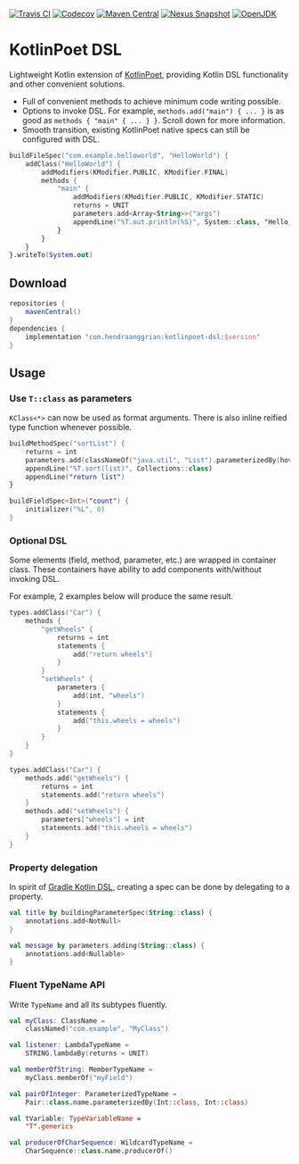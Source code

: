 [![Travis CI](https://img.shields.io/travis/com/hendraanggrian/kotlinpoet-dsl)](https://travis-ci.com/github/hendraanggrian/kotlinpoet-dsl/)
[![Codecov](https://img.shields.io/codecov/c/github/hendraanggrian/kotlinpoet-dsl)](https://codecov.io/gh/hendraanggrian/kotlinpoet-dsl/)
[![Maven Central](https://img.shields.io/maven-central/v/com.hendraanggrian/kotlinpoet-dsl)](https://repo1.maven.org/maven2/com/hendraanggrian/kotlinpoet-dsl/)
[![Nexus Snapshot](https://img.shields.io/nexus/s/com.hendraanggrian/kotlinpoet-dsl?server=https%3A%2F%2Fs01.oss.sonatype.org)](https://s01.oss.sonatype.org/content/repositories/snapshots/com/hendraanggrian/kotlinpoet-dsl/)
[![OpenJDK](https://img.shields.io/badge/jdk-1.8%2B-informational)](https://openjdk.java.net/projects/jdk8/)

# KotlinPoet DSL

Lightweight Kotlin extension of [KotlinPoet](https://github.com/square/kotlinpoet/),
providing Kotlin DSL functionality and other convenient solutions.

- Full of convenient methods to achieve minimum code writing possible.
- Options to invoke DSL. For example, `methods.add("main") { ... }` is as good
  as `methods { "main" { ... } }`. Scroll down for more information.
- Smooth transition, existing KotlinPoet native specs can still be configured
  with DSL.

```kotlin
buildFileSpec("com.example.helloworld", "HelloWorld") {
    addClass("HelloWorld") {
        addModifiers(KModifier.PUBLIC, KModifier.FINAL)
        methods {
            "main" {
                addModifiers(KModifier.PUBLIC, KModifier.STATIC)
                returns = UNIT
                parameters.add<Array<String>>("args")
                appendLine("%T.out.println(%S)", System::class, "Hello, KotlinPoet!")
            }
        }
    }
}.writeTo(System.out)
```

## Download

```gradle
repositories {
    mavenCentral()
}
dependencies {
    implementation "com.hendraanggrian:kotlinpoet-dsl:$version"
}
```

## Usage

### Use `T::class` as parameters

`KClass<*>` can now be used as format arguments. There is also inline reified
type function whenever possible.

```kotlin
buildMethodSpec("sortList") {
    returns = int
    parameters.add(classNameOf("java.util", "List").parameterizedBy(hoverboard), "list")
    appendLine("%T.sort(list)", Collections::class)
    appendLine("return list")
}

buildFieldSpec<Int>("count") {
    initializer("%L", 0)
}
```

### Optional DSL

Some elements (field, method, parameter, etc.) are wrapped in container class.
These containers have ability to add components with/without invoking DSL.

For example, 2 examples below will produce the same result.

```kotlin
types.addClass("Car") {
    methods {
        "getWheels" {
            returns = int
            statements {
                add("return wheels")
            }
        }
        "setWheels" {
            parameters {
                add(int, "wheels")
            }
            statements {
                add("this.wheels = wheels")
            }
        }
    }
}

types.addClass("Car") {
    methods.add("getWheels") {
        returns = int
        statements.add("return wheels")
    }
    methods.add("setWheels") {
        parameters["wheels"] = int
        statements.add("this.wheels = wheels")
    }
}
```

### Property delegation

In spirit of [Gradle Kotlin DSL](https://docs.gradle.org/current/userguide/kotlin_dsl.html#using_kotlin_delegated_properties),
creating a spec can be done by delegating to a property.

```kotlin
val title by buildingParameterSpec(String::class) {
    annotations.add<NotNull>
}

val message by parameters.adding(String::class) {
    annotations.add<Nullable>
}
```

### Fluent TypeName API

Write `TypeName` and all its subtypes fluently.

```kotlin
val myClass: ClassName =
    classNamed("com.example", "MyClass")

val listener: LambdaTypeName =
    STRING.lambdaBy(returns = UNIT)

val memberOfString: MemberTypeName =
    myClass.memberOf("myField")

val pairOfInteger: ParameterizedTypeName =
    Pair::class.name.parameterizedBy(Int::class, Int::class)

val tVariable: TypeVariableName =
    "T".generics

val producerOfCharSequence: WildcardTypeName =
    CharSequence::class.name.producerOf()
```

